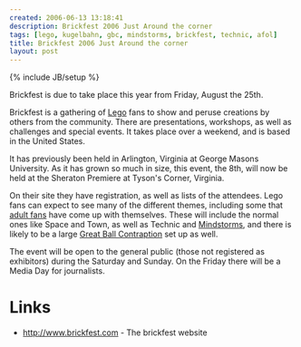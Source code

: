 ```yaml
---
created: 2006-06-13 13:18:41
description: Brickfest 2006 Just Around the corner
tags: [lego, kugelbahn, gbc, mindstorms, brickfest, technic, afol]
title: Brickfest 2006 Just Around the corner
layout: post
---
```

{% include JB/setup %}

Brickfest is due to take place this year from Friday, August the 25th.

Brickfest is a gathering of [Lego](/wiki/lego) fans to show and peruse creations by others from the community. There are presentations, workshops, as well as challenges and special events. It takes place over a weekend, and is based in the United States.

It has previously been held in Arlington, Virginia at George Masons University. As it has grown so much in size, this event, the 8th, will now be held at the Sheraton Premiere at Tyson's Corner, Virginia.

On their site they have registration, as well as lists of the attendees. Lego fans can expect to see many of the different themes, including some that [adult fans](/wiki/afol) have come up with themselves. These will include the normal ones like Space and Town, as well as Technic and [Mindstorms](/wiki/mindstorms), and there is likely to be a large [Great Ball Contraption](/wiki/great_ball_contraption) set up as well.

The event will be open to the general public (those not registered as exhibitors) during the Saturday and Sunday. On the Friday there will be a Media Day for journalists.

# Links

* <http://www.brickfest.com> - The brickfest website
